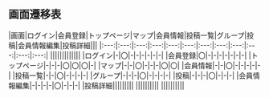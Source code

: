 ## 画面遷移表

|画面|ログイン|会員登録|トップページ|マップ|会員情報|投稿一覧|グループ|投稿|会員情報編集|投稿詳細|||
|:---:|:---:|:---:|:---:|:---:|:---:|:---:|:---:|:---:|:---:|:---:|:---:|
|||||||||||||
|ログイン|-|〇|-|-|-|-|-|-|
|会員登録|〇|-|-|-|-|-|-|-|
|トップページ|-|-|-|〇|〇|〇|-|
|マップ|-|-|〇|-|-|-|〇|〇|
|会員情報|-|-|〇|-|-|-|-|-|
|投稿一覧|-|-|〇|-|-|-|-|
|グループ|-|-|-|〇|-|-|-|-|
|投稿|-|-|-|〇|-|-|-|
|会員情報編集|-|-|-|-|〇|-|-|-|
|投稿詳細|||||||||
||||||||||
||||||||||

